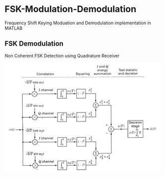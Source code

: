 # FSK-Modulation-Demodulation
Frequency Shift Keying Moduation and Demodulation implementation in MATLAB

## FSK Demodulation
Non Coherent FSK Detection using Quadrature Receiver

![Quadrature Receiver](Quadrature.JPG)